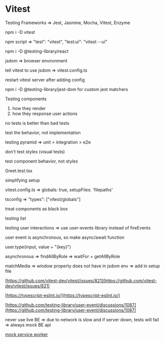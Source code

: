 # Vitest

Testing Frameworks => Jest, Jasmine, Mocha, Vitest, Enzyme

npm i -D vitest

npm script => "test": "vitest", "test:ui": "vitest --ui"

npm i -D @testing-library/react

jsdom => browser environment

tell vitest to use jsdom => vitest.config.ts

restart vitest server after adding config

npm i -D @testing-library/jest-dom for custom jest matchers

Testing components

1. how they render
2. how they response user actions

no tests is better than bad tests

test the behavior, not implementation

testing pyramid => unit > integration > e2e

don't test styles (visual tests)

test component behavior, not styles

Greet.test.tsx

simplifying setup

vitest.config.ts => globals: true, setupFiles: 'filepaths'

tsconfig => "types": ["vitest/globals"]

treat components as black box

testing list

testing user interactions => use user-events library instead of fireEvents

user event is asynchronous, so make async/await function

user.type(input, value + "{key}")

asynchronous => findAllByRole => waitFor + getAllByRole

matchMedia => window property does not have in jsdom env => add in setup file

[https://github.com/vitest-dev/vitest/issues/821](https://github.com/vitest-dev/vitest/issues/821)

[https://typescript-eslint.io/](https://typescript-eslint.io/)

[https://github.com/testing-library/user-event/discussions/1087](https://github.com/testing-library/user-event/discussions/1087)

never use live BE => due to network is slow and if server down, tests will fail => always mock BE api

[mock service worker](https://mswjs.io/)
